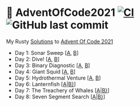 # 🎄 AdventOfCode2021 [![CI](https://github.com/PatrickLaflamme/AdventOfCode2021/actions/workflows/rust.yml/badge.svg)](https://github.com/PatrickLaflamme/AdventOfCode2021/actions/workflows/rust.yml) ![GitHub last commit](https://img.shields.io/github/last-commit/PatrickLaflamme/AdventOfCode2021)
My Rusty [Solutions](https://github.com/PatrickLaflamme/AdventOfCode2021/tree/master/src) to [Advent Of Code 2021](https://adventofcode.com/2021)

- Day 1: Sonar Sweep [[A](https://github.com/PatrickLaflamme/AdventOfCode2021/blob/master/src/solutions/day1.rs#L13), [B](https://github.com/PatrickLaflamme/AdventOfCode2021/blob/master/src/solutions/day1.rs#L26)]
- Day 2: Dive! [[A](https://github.com/PatrickLaflamme/AdventOfCode2021/blob/master/src/solutions/day2.rs#L21), [B](https://github.com/PatrickLaflamme/AdventOfCode2021/blob/master/src/solutions/day2.rs#L31)]
- Day 3: Binary Diagnostic [[A](https://github.com/PatrickLaflamme/AdventOfCode2021/blob/master/src/solutions/day3.rs#L22), [B](https://github.com/PatrickLaflamme/AdventOfCode2021/blob/master/src/solutions/day3.rs#L76)]
- Day 4: Giant Squid [[A](https://github.com/PatrickLaflamme/AdventOfCode2021/blob/master/src/solutions/day4.rs#L95), [B](https://github.com/PatrickLaflamme/AdventOfCode2021/blob/master/src/solutions/day4.rs#L101)]
- Day 5: Hydrothermal Venture [[A](https://github.com/PatrickLaflamme/AdventOfCode2021/blob/master/src/solutions/day5.rs#L74), [B](https://github.com/PatrickLaflamme/AdventOfCode2021/blob/master/src/solutions/day5.rs#L87)]
- Day 6: Lanternfish [[A](https://github.com/PatrickLaflamme/AdventOfCode2021/blob/master/src/solutions/day6.rs#L33)|[B}](https://github.com/PatrickLaflamme/AdventOfCode2021/blob/master/src/solutions/day6.rs#L38)]
- Day 7: The Treachery of Whales [[A](https://github.com/PatrickLaflamme/AdventOfCode2021/blob/master/src/solutions/day7.rs#L14)|[B}](https://github.com/PatrickLaflamme/AdventOfCode2021/blob/master/src/solutions/day7.rs#L24)]
- Day 8: Seven Segment Search [[A](https://github.com/PatrickLaflamme/AdventOfCode2021/blob/master/src/solutions/day8.rs#L22)|[B}](https://github.com/PatrickLaflamme/AdventOfCode2021/blob/master/src/solutions/day8.rs#L99)]